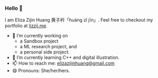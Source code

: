 ### Hello 👋

I am Eliza Zijin Huang 黄子衿「huáng zǐ jīn」. Feel free to checkout my portfolio at [lizzij.me](https://lizzij.me/).

- 🔭 I’m currently working on 
  - a Sandbox project
  - a ML research project, and 
  - a personal side project.
- 🌱 I’m currently learning C++ and digital illustration.
- 📫 How to reach me: elizazijinhuang@gmail.com
- 😄 Pronouns: She/her/hers.
